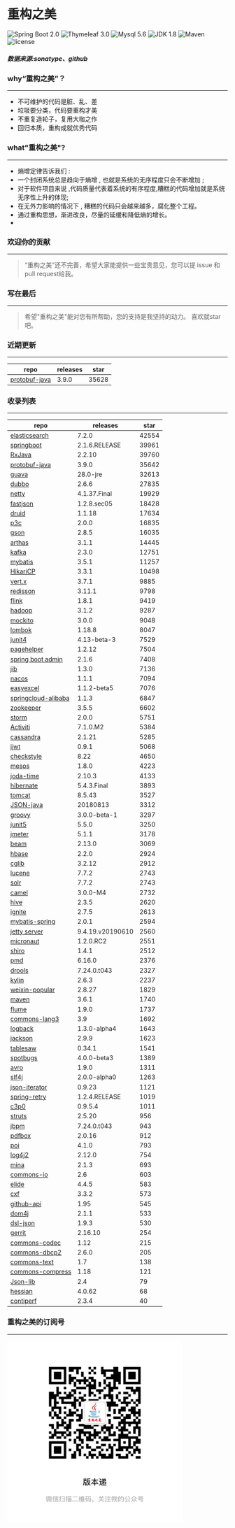 # 重构之美
![Spring Boot 2.0](https://img.shields.io/badge/Spring%20Boot-2.0-brightgreen.svg)
![Thymeleaf 3.0](https://img.shields.io/badge/Thymeleaf-3.0-yellow.svg)
![Mysql 5.6](https://img.shields.io/badge/Mysql-5.6-blue.svg)
![JDK 1.8](https://img.shields.io/badge/JDK-1.8-brightgreen.svg)
![Maven](https://img.shields.io/badge/Maven-3.5.0-yellowgreen.svg)
![license](https://img.shields.io/badge/license-Apache%202-blue.svg)
##### 数据来源:sonatype、github

### why“重构之美”？
--- 
- 不可维护的代码是脏、乱、差
- 垃圾要分类，代码要重构才美
- 不重复造轮子，复用大咖之作
- 回归本质，重构成就优秀代码


### what"重构之美"?
---
- 熵增定律告诉我们 :
- 一个封闭系统总是趋向于熵增 , 也就是系统的无序程度只会不断增加 ;
- 对于软件项目来说 ,代码质量代表着系统的有序程度,糟糕的代码增加就是系统无序性上升的体现;
- 在无外力影响的情况下 , 糟糕的代码只会越来越多，腐化整个工程。
- 通过重构思想，渐进改良，尽量的延缓和降低熵的增长。
- 


### 欢迎你的贡献
---
> “重构之美”还不完善，希望大家能提供一些宝贵意见，您可以提 issue 和 pull request给我。


### 写在最后
---
> 希望"重构之美"能对您有所帮助，您的支持是我坚持的动力。
> 喜欢就star吧。


### 近期更新
---
repo | releases | star
---|---|---
[protobuf-java](https://github.com/protocolbuffers/protobuf) | 3.9.0 | 35628

### 收录列表
---
repo | releases | star
---|---|---
[elasticsearch](https://github.com/elastic/elasticsearch) | 7.2.0 | 42554 
[springboot](https://github.com/spring-projects/spring-boot) | 2.1.6.RELEASE | 39961 
[RxJava](https://github.com/ReactiveX/RxJava) | 2.2.10 | 39760 
[protobuf-java](https://github.com/protocolbuffers/protobuf) | 3.9.0 | 35642 
[guava](https://github.com/google/guava) | 28.0-jre | 32613 
[dubbo](https://github.com/apache/incubator-dubbo) | 2.6.6 | 27835 
[netty](https://github.com/netty/netty) | 4.1.37.Final | 19929 
[fastjson](https://github.com/alibaba/fastjson) | 1.2.8.sec05 | 18428 
[druid](https://github.com/alibaba/druid) | 1.1.18 | 17634 
[p3c](https://github.com/alibaba/p3c) | 2.0.0 | 16835 
[gson](https://github.com/google/gson) | 2.8.5 | 16035 
[arthas](https://github.com/alibaba/arthas) | 3.1.1 | 14445 
[kafka](https://github.com/apache/kafka) | 2.3.0 | 12751 
[mybatis](https://github.com/mybatis/mybatis-3) | 3.5.1 | 11257 
[HikariCP](https://github.com/brettwooldridge/HikariCP) | 3.3.1 | 10498 
[vert.x](https://github.com/eclipse-vertx/vert.x) | 3.7.1 | 9885 
[redisson](https://github.com/redisson/redisson) | 3.11.1 | 9798 
[flink](https://github.com/apache/flink) | 1.8.1 | 9419 
[hadoop](https://github.com/apache/hadoop) | 3.1.2 | 9287 
[mockito](https://github.com/mockito/mockito) | 3.0.0 | 9048 
[lombok](https://github.com/rzwitserloot/lombok) | 1.18.8 | 8047 
[junit4](https://github.com/junit-team/junit4) | 4.13-beta-3 | 7529 
[pagehelper](https://github.com/pagehelper/Mybatis-PageHelper) | 1.2.12 | 7504 
[spring boot admin](https://github.com/codecentric/spring-boot-admin) | 2.1.6 | 7408 
[jib](https://github.com/GoogleContainerTools/jib) | 1.3.0 | 7136 
[nacos](https://github.com/alibaba/nacos) | 1.1.1 | 7094 
[easyexcel](https://github.com/alibaba/easyexcel) | 1.1.2-beta5 | 7076 
[springcloud-alibaba](https://github.com/spring-cloud-incubator/spring-cloud-alibaba) | 1.1.3 | 6847 
[zookeeper](https://github.com/apache/zookeeper) | 3.5.5 | 6602 
[storm](https://github.com/apache/storm) | 2.0.0 | 5751 
[Activiti](https://github.com/Activiti/Activiti) | 7.1.0.M2 | 5384 
[cassandra](https://github.com/apache/cassandra) | 2.1.21 | 5285 
[jjwt](https://github.com/jwtk/jjwt) | 0.9.1 | 5068 
[checkstyle](https://github.com/checkstyle/checkstyle) | 8.22 | 4650 
[mesos](https://github.com/apache/mesos) | 1.8.0 | 4223 
[joda-time](https://github.com/JodaOrg/joda-time) | 2.10.3 | 4133 
[hibernate](https://github.com/hibernate/hibernate-orm) | 5.4.3.Final | 3893 
[tomcat](https://github.com/apache/tomcat) | 8.5.43 | 3527 
[JSON-java](https://github.com/stleary/JSON-java) | 20180813 | 3312 
[groovy](https://github.com/apache/groovy) | 3.0.0-beta-1 | 3297 
[junit5](https://github.com/junit-team/junit5) | 5.5.0 | 3250 
[jmeter](https://github.com/apache/jmeter) | 5.1.1 | 3178 
[beam](https://github.com/apache/beam) | 2.13.0 | 3069 
[hbase](https://github.com/apache/hbase) | 2.2.0 | 2924 
[cglib](https://github.com/cglib/cglib) | 3.2.12 | 2912 
[lucene](https://github.com/apache/lucene-solr) | 7.7.2 | 2743 
[solr](https://github.com/apache/lucene-solr) | 7.7.2 | 2743 
[camel](https://github.com/apache/camel) | 3.0.0-M4 | 2732 
[hive](https://github.com/apache/hive) | 2.3.5 | 2620 
[ignite](https://github.com/apache/ignite) | 2.7.5 | 2613 
[mybatis-spring](https://github.com/mybatis/spring-boot-starter) | 2.0.1 | 2594 
[jetty server](https://github.com/eclipse/jetty.project) | 9.4.19.v20190610 | 2560 
[micronaut](https://github.com/micronaut-projects/micronaut-core) | 1.2.0.RC2 | 2551 
[shiro](https://github.com/apache/shiro) | 1.4.1 | 2512 
[pmd](https://github.com/pmd/pmd) | 6.16.0 | 2376 
[drools](https://github.com/kiegroup/drools) | 7.24.0.t043 | 2327 
[kylin](https://github.com/apache/kylin) | 2.6.3 | 2237 
[weixin-popular](https://github.com/liyiorg/weixin-popular) | 2.8.27 | 1829 
[maven](https://github.com/apache/maven) | 3.6.1 | 1740 
[flume](https://github.com/apache/flume) | 1.9.0 | 1737 
[commons-lang3](https://github.com/apache/commons-lang) | 3.9 | 1692 
[logback](https://github.com/qos-ch/logback) | 1.3.0-alpha4 | 1643 
[jackson](https://github.com/FasterXML/jackson-core) | 2.9.9 | 1623 
[tablesaw](https://github.com/jtablesaw/tablesaw) | 0.34.1 | 1541 
[spotbugs](https://github.com/spotbugs/spotbugs) | 4.0.0-beta3 | 1389 
[avro](https://github.com/apache/avro) | 1.9.0 | 1311 
[slf4j](https://github.com/qos-ch/slf4j) | 2.0.0-alpha0 | 1263 
[json-iterator](https://github.com/json-iterator/java) | 0.9.23 | 1121 
[spring-retry](https://github.com/spring-projects/spring-retry) | 1.2.4.RELEASE | 1019 
[c3p0](https://github.com/swaldman/c3p0) | 0.9.5.4 | 1011 
[struts](https://github.com/apache/struts) | 2.5.20 | 956 
[jbpm](https://github.com/kiegroup/jbpm) | 7.24.0.t043 | 943 
[pdfbox](https://github.com/apache/pdfbox) | 2.0.16 | 912 
[poi](https://github.com/apache/poi) | 4.1.0 | 793 
[log4j2](https://github.com/apache/logging-log4j2) | 2.12.0 | 754 
[mina](https://github.com/apache/mina) | 2.1.3 | 693 
[commons-io](https://github.com/apache/commons-io) | 2.6 | 603 
[elide](https://github.com/yahoo/elide) | 4.4.5 | 583 
[cxf](https://github.com/apache/cxf) | 3.3.2 | 573 
[github-api](https://github.com/kohsuke/github-api) | 1.95 | 545 
[dom4j](https://github.com/dom4j/dom4j) | 2.1.1 | 533 
[dsl-json](https://github.com/ngs-doo/dsl-json) | 1.9.3 | 530 
[gerrit](https://github.com/GerritCodeReview/gerrit) | 2.16.10 | 254 
[commons-codec](https://github.com/apache/commons-codec) | 1.12 | 215 
[commons-dbcp2](https://github.com/apache/commons-dbcp) | 2.6.0 | 205 
[commons-text](https://github.com/apache/commons-text) | 1.7 | 138 
[commons-compress](https://github.com/apache/commons-compress) | 1.18 | 121 
[Json-lib](https://github.com/aalmiray/Json-lib) | 2.4 | 79 
[hessian](https://github.com/ebourg/hessian) | 4.0.62 | 68 
[contiperf](https://github.com/lucaspouzac/contiperf) | 2.3.4 | 40 


### 重构之美的订阅号
---
<img src="https://github.com/jartisan2001/latest/blob/master/Image.jpg" width="400" hegiht="400" align=left />
